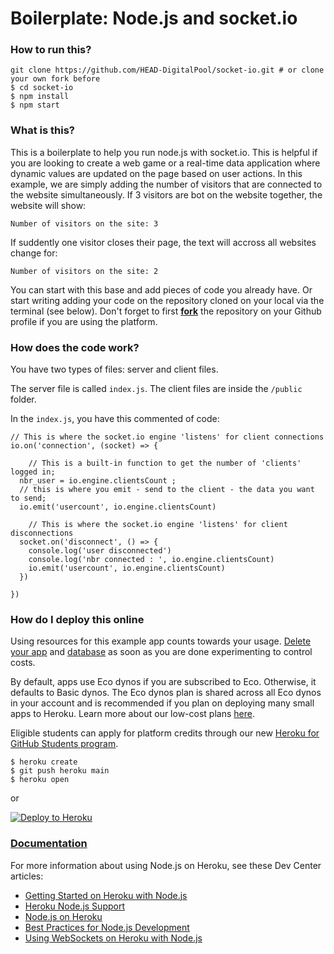 # Boilerplate: Node.js and socket.io

### How to run this?

```
git clone https://github.com/HEAD-DigitalPool/socket-io.git # or clone your own fork before
$ cd socket-io
$ npm install
$ npm start
```

### What is this?

This is a boilerplate to help you run node.js with socket.io. This is helpful if you are looking to create a web game or a real-time data application where dynamic values are updated on the page based on user actions. In this example, we are simply adding the number of visitors that are connected to the website simultaneously. If 3 visitors are bot on the website together, the website will show:

```
Number of visitors on the site: 3
```

If suddently one visitor closes their page, the text will accross all websites change for:

```
Number of visitors on the site: 2
```

You can start with this base and add pieces of code you already have. Or start writing adding your code on the repository cloned on your local via the terminal (see below). Don't forget to first **<u>fork</u>** the repository on your Github profile if you are using the platform.

### How does the code work?

You have two types of files: server and client files.

The server file is called `index.js`. The client files are inside the `/public` folder.

In the `index.js`, you have this commented of code:

```
// This is where the socket.io engine 'listens' for client connections
io.on('connection', (socket) => {

	// This is a built-in function to get the number of 'clients' logged in;
  nbr_user = io.engine.clientsCount ;
  // this is where you emit - send to the client - the data you want to send;
  io.emit('usercount', io.engine.clientsCount)

	// This is where the socket.io engine 'listens' for client disconnections
  socket.on('disconnect', () => {
    console.log('user disconnected')
    console.log('nbr connected : ', io.engine.clientsCount)
    io.emit('usercount', io.engine.clientsCount)
  })
  
})
```

### How do I deploy this online

Using resources for this example app counts towards your usage. [Delete your app](https://devcenter.heroku.com/articles/heroku-cli-commands#heroku-apps-destroy) and [database](https://devcenter.heroku.com/articles/heroku-postgresql#removing-the-add-on) as soon as you are done experimenting to control costs.

By default, apps use Eco dynos if you are subscribed to Eco. Otherwise, it defaults to Basic dynos. The Eco dynos plan is shared across all Eco dynos in your account and is recommended if you plan on deploying many small apps to Heroku. Learn more about our low-cost plans [here](https://blog.heroku.com/new-low-cost-plans).

Eligible students can apply for platform credits through our new [Heroku for GitHub Students program](https://blog.heroku.com/github-student-developer-program).

```
$ heroku create
$ git push heroku main
$ heroku open
```

or

[![Deploy to Heroku](https://camo.githubusercontent.com/6979881d5a96b7b18a057083bb8aeb87ba35fc279452e29034c1e1c49ade0636/68747470733a2f2f7777772e6865726f6b7563646e2e636f6d2f6465706c6f792f627574746f6e2e737667)](https://heroku.com/deploy)

### [Documentation](https://github.com/HEAD-DigitalPool/ejs-app#documentation)

For more information about using Node.js on Heroku, see these Dev Center articles:

- [Getting Started on Heroku with Node.js](https://devcenter.heroku.com/articles/getting-started-with-nodejs)
- [Heroku Node.js Support](https://devcenter.heroku.com/articles/nodejs-support)
- [Node.js on Heroku](https://devcenter.heroku.com/categories/nodejs)
- [Best Practices for Node.js Development](https://devcenter.heroku.com/articles/node-best-practices)
- [Using WebSockets on Heroku with Node.js](https://devcenter.heroku.com/articles/node-websockets)
